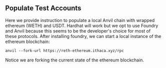 ## Populate Test Accounts

Here we provide instruction to populate a local Anvil chain with wrapped ethereum (WETH) and USDT.
Hardhat will work but we opt to use Foundry and Anvil because this seems to be the developer's choice for most of these protocols.
After installing foundry, we can start a local instance of the ethereum blockchain:

`anvil --fork-url https://reth-ethereum.ithaca.xyz/rpc`

Notice we are forking the current state of the ethereum blockchain.

